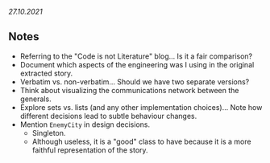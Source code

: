 *27.10.2021*

## Notes

* Referring to the "Code is not Literature" blog... Is it a fair comparison?
* Document which aspects of the engineering was I using in the original extracted story.
* Verbatim vs. non-verbatim... Should we have two separate versions?
* Think about visualizing the communications network between the generals.
* Explore sets vs. lists (and any other implementation choices)... Note how different decisions lead to subtle behaviour changes.
* Mention `EnemyCity` in design decisions.
  * Singleton.
  * Although useless, it is a "good" class to have because it is a more faithful representation of the story.
